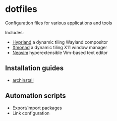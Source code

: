# dotfiles

Configuration files for various applications and tools

Includes:
- [Hyprland](https://github.com/holmen1/dotfiles/tree/master/dotfiles/hypr) a dynamic tiling Wayland compositor
- [Xmonad](https://github.com/holmen1/dotfiles/tree/master/dotfiles/xmonad) a dynamic tiling X11 window manager
- [Neovim](https://github.com/holmen1/dotfiles/tree/master/dotfiles/nvim) hyperextensible Vim-based text editor

## Installation guides
- [archinstall](https://github.com/holmen1/dotfiles/tree/master/install/archinstall)

## Automation scripts

* Export/import packages
* Link configuration
